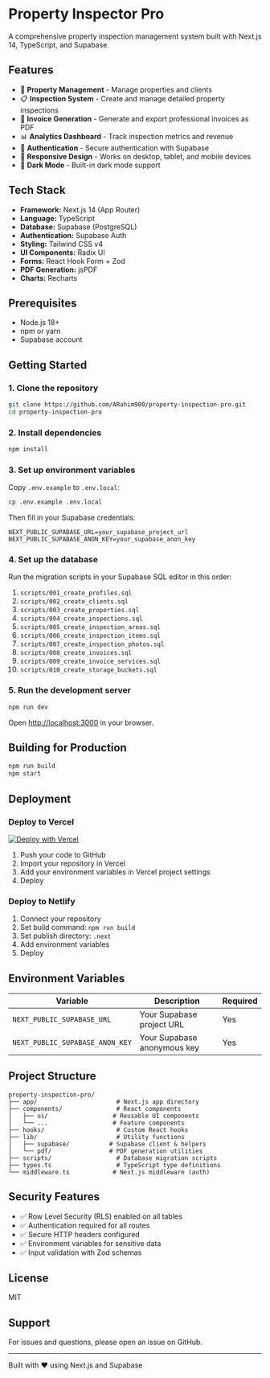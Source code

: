 # Property Inspector Pro

A comprehensive property inspection management system built with Next.js 14, TypeScript, and Supabase.

## Features

- 🏢 **Property Management** - Manage properties and clients
- 📋 **Inspection System** - Create and manage detailed property inspections
- 📄 **Invoice Generation** - Generate and export professional invoices as PDF
- 📊 **Analytics Dashboard** - Track inspection metrics and revenue
- 🔐 **Authentication** - Secure authentication with Supabase
- 📱 **Responsive Design** - Works on desktop, tablet, and mobile devices
- 🌙 **Dark Mode** - Built-in dark mode support

## Tech Stack

- **Framework:** Next.js 14 (App Router)
- **Language:** TypeScript
- **Database:** Supabase (PostgreSQL)
- **Authentication:** Supabase Auth
- **Styling:** Tailwind CSS v4
- **UI Components:** Radix UI
- **Forms:** React Hook Form + Zod
- **PDF Generation:** jsPDF
- **Charts:** Recharts

## Prerequisites

- Node.js 18+
- npm or yarn
- Supabase account

## Getting Started

### 1. Clone the repository

```bash
git clone https://github.com/ARahim900/property-inspection-pro.git
cd property-inspection-pro
```

### 2. Install dependencies

```bash
npm install
```

### 3. Set up environment variables

Copy `.env.example` to `.env.local`:

```bash
cp .env.example .env.local
```

Then fill in your Supabase credentials:

```env
NEXT_PUBLIC_SUPABASE_URL=your_supabase_project_url
NEXT_PUBLIC_SUPABASE_ANON_KEY=your_supabase_anon_key
```

### 4. Set up the database

Run the migration scripts in your Supabase SQL editor in this order:

1. `scripts/001_create_profiles.sql`
2. `scripts/002_create_clients.sql`
3. `scripts/003_create_properties.sql`
4. `scripts/004_create_inspections.sql`
5. `scripts/005_create_inspection_areas.sql`
6. `scripts/006_create_inspection_items.sql`
7. `scripts/007_create_inspection_photos.sql`
8. `scripts/008_create_invoices.sql`
9. `scripts/009_create_invoice_services.sql`
10. `scripts/010_create_storage_buckets.sql`

### 5. Run the development server

```bash
npm run dev
```

Open [http://localhost:3000](http://localhost:3000) in your browser.

## Building for Production

```bash
npm run build
npm start
```

## Deployment

### Deploy to Vercel

[![Deploy with Vercel](https://vercel.com/button)](https://vercel.com/new/clone?repository-url=https://github.com/ARahim900/property-inspection-pro)

1. Push your code to GitHub
2. Import your repository in Vercel
3. Add your environment variables in Vercel project settings
4. Deploy

### Deploy to Netlify

1. Connect your repository
2. Set build command: `npm run build`
3. Set publish directory: `.next`
4. Add environment variables
5. Deploy

## Environment Variables

| Variable | Description | Required |
|----------|-------------|----------|
| `NEXT_PUBLIC_SUPABASE_URL` | Your Supabase project URL | Yes |
| `NEXT_PUBLIC_SUPABASE_ANON_KEY` | Your Supabase anonymous key | Yes |

## Project Structure

```
property-inspection-pro/
├── app/                      # Next.js app directory
├── components/               # React components
│   ├── ui/                  # Reusable UI components
│   └── ...                  # Feature components
├── hooks/                    # Custom React hooks
├── lib/                      # Utility functions
│   ├── supabase/           # Supabase client & helpers
│   └── pdf/                # PDF generation utilities
├── scripts/                  # Database migration scripts
├── types.ts                  # TypeScript type definitions
└── middleware.ts            # Next.js middleware (auth)
```

## Security Features

- ✅ Row Level Security (RLS) enabled on all tables
- ✅ Authentication required for all routes
- ✅ Secure HTTP headers configured
- ✅ Environment variables for sensitive data
- ✅ Input validation with Zod schemas

## License

MIT

## Support

For issues and questions, please open an issue on GitHub.

---

Built with ❤️ using Next.js and Supabase
